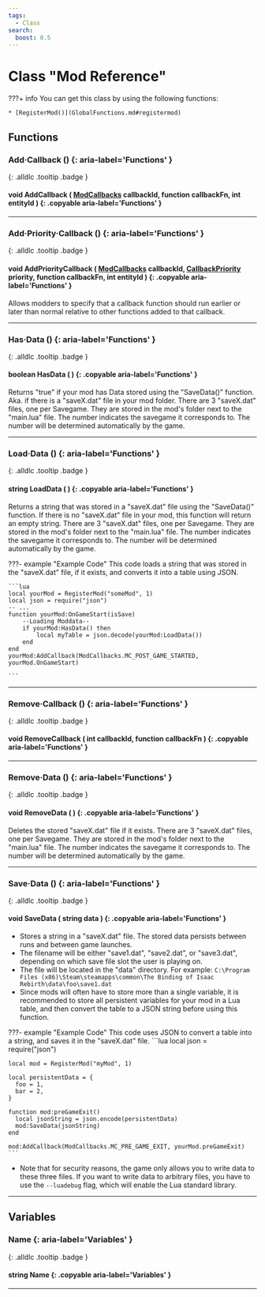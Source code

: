 ```yaml
---
tags:
  - Class
search:
  boost: 0.5
---
```

# Class "Mod Reference"

???+ info
    You can get this class by using the following functions:

    * [RegisterMod()](GlobalFunctions.md#registermod)

## Functions
### Add·Callback () {: aria-label='Functions' }
[ ](#){: .alldlc .tooltip .badge }
#### void AddCallback ( [ModCallbacks](enums/ModCallbacks.md) callbackId, function callbackFn, int entityId ) {: .copyable aria-label='Functions' }
___
### Add·Priority·Callback () {: aria-label='Functions' }
[ ](#){: .alldlc .tooltip .badge }
#### void AddPriorityCallback ( [ModCallbacks](enums/ModCallbacks.md) callbackId, [CallbackPriority](enums/CallbackPriority.md) priority, function callbackFn, int entityId ) {: .copyable aria-label='Functions' }

Allows modders to specify that a callback function should run earlier or later than normal relative to other functions added to that callback.
___
### Has·Data () {: aria-label='Functions' }
[ ](#){: .alldlc .tooltip .badge }
#### boolean HasData ( ) {: .copyable aria-label='Functions' }

Returns "true" if your mod has Data stored using the "SaveData()" function. Aka. if there is a "saveX.dat" file in your mod folder. There are 3 "saveX.dat" files, one per Savegame. They are stored in the mod's folder next to the "main.lua" file. The number indicates the savegame it corresponds to. The number will be determined automatically by the game.
___
### Load·Data () {: aria-label='Functions' }
[ ](#){: .alldlc .tooltip .badge }
#### string LoadData ( ) {: .copyable aria-label='Functions' }

Returns a string that was stored in a "saveX.dat" file using the "SaveData()" function. If there is no "saveX.dat" file in your mod, this function will return an empty string.
There are 3 "saveX.dat" files, one per Savegame. They are stored in the mod's folder next to the "main.lua" file. The number indicates the savegame it corresponds to. The number will be determined automatically by the game.

???- example "Example Code"
    This code loads a string that was stored in the "saveX.dat" file, if it exists, and converts it into a table using JSON.

    ```lua
    local yourMod = RegisterMod("someMod", 1)
    local json = require("json")
    -- ...
    function yourMod:OnGameStart(isSave)
    	--Loading Moddata--
    	if yourMod:HasData() then
    		local myTable = json.decode(yourMod:LoadData())
    	end
    end
    yourMod:AddCallback(ModCallbacks.MC_POST_GAME_STARTED, yourMod.OnGameStart)

    ```

___
### Remove·Callback () {: aria-label='Functions' }
[ ](#){: .alldlc .tooltip .badge }
#### void RemoveCallback ( int callbackId, function callbackFn ) {: .copyable aria-label='Functions' }

___
### Remove·Data () {: aria-label='Functions' }
[ ](#){: .alldlc .tooltip .badge }
#### void RemoveData ( ) {: .copyable aria-label='Functions' }

Deletes the stored "saveX.dat" file if it exists.
There are 3 "saveX.dat" files, one per Savegame. They are stored in the mod's folder next to the "main.lua" file. The number indicates the savegame it corresponds to. The number will be determined automatically by the game.
___
### Save·Data () {: aria-label='Functions' }
[ ](#){: .alldlc .tooltip .badge }
#### void SaveData ( string data ) {: .copyable aria-label='Functions' }

- Stores a string in a "saveX.dat" file. The stored data persists between runs and between game launches.
- The filename will be either "save1.dat", "save2.dat", or "save3.dat", depending on which save file slot the user is playing on.
- The file will be located in the "data" directory. For example: `C:\Program Files (x86)\Steam\steamapps\common\The Binding of Isaac Rebirth\data\foo\save1.dat`
- Since mods will often have to store more than a single variable, it is recommended to store all persistent variables for your mod in a Lua table, and then convert the table to a JSON string before using this function.

???- example "Example Code"
    This code uses JSON to convert a table into a string, and saves it in the "saveX.dat" file.
    ```lua
    local json = require("json")

    local mod = RegisterMod("myMod", 1)

    local persistentData = {
      foo = 1,
      bar = 2,
    }

    function mod:preGameExit()
      local jsonString = json.encode(persistentData)
      mod:SaveData(jsonString)
    end

    mod:AddCallback(ModCallbacks.MC_PRE_GAME_EXIT, yourMod.preGameExit)
    ```

- Note that for security reasons, the game only allows you to write data to these three files. If you want to write data to arbitrary files, you have to use the `--luadebug` flag, which will enable the Lua standard library.
___
## Variables
### Name {: aria-label='Variables' }
[ ](#){: .alldlc .tooltip .badge }
#### string Name  {: .copyable aria-label='Variables' }

___
